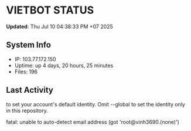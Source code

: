 # VIETBOT STATUS
**Updated**: Thu Jul 10 04:38:33 PM +07 2025

## System Info
- IP: 103.77.172.150
- Uptime: up 4 days, 20 hours, 25 minutes
- Files: 196

## Last Activity

to set your account's default identity.
Omit --global to set the identity only in this repository.

fatal: unable to auto-detect email address (got 'root@vinh3690.(none)')
